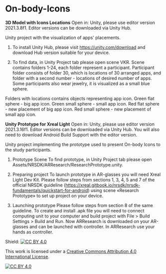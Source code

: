 # On-body-Icons

**3D Model with Icons Locations**
Open in: Unity, please use editor version 2021.3.8f1. Editor versions can be downloaded via Unity Hub. 

Unity project with the visualization of apps' placements.

1. To install Unity Hub, please visit https://unity.com/download and download Hub version suitable for your device. 

2. To find data, in Unity Project tab please open scene VKR. Scene contains folders 1-24, each folder represent a participant. Participant folder consists of folder 30, which is locations of 30 arranged apps, and folder with a second number - locations of desired number of apps. Some participants also wear jewelry, it is visualized as a small blue sphere.   

Folders with locations contains objects representing app icon. 
Green flat sphere - big app icon. 
Green small sphere - small app icon.
Red flat sphere - new placement of big app icon. 
Red small sphere - new placement of small app icon. 

**Unity Prototype for Xreal Light**
Open in: Unity, please use editor version 2021.3.16f1. Editor versions can be downloaded via Unity Hub. You will also need to download Android Build Support with the editor version. 

Unity project implementing the prototype used to present On-body Icons to the study participants. 

1. Prototype Scene
To find prototype, in Unity Project tab please open Assets/NRSDK/ARResearch/ResearchPrototype.unity. 

2. Preparing project 
To launch prototype in AR-glasses you will need Xreal Light Dev Kit. Please follow steps from sections 1, 3, 4, 5 and 7 of the official NRSDK guideline (https://xreal.gitbook.io/nrsdk/nrsdk-fundamentals/quickstart-for-android) using scene «Research Prototype» to set up project on your device. 

3. Launching prototype 
Please follow steps from section 8 of the same guideline. To create and install .apk file you will need to connect computing unit to your computer and build project with File > Build Settings > Build and Run. Now ARResearch is downloaded on your AR-glasses and can be launched with controller. In ARResearch use your hands as controller. 

Shield: [![CC BY 4.0][cc-by-shield]][cc-by]

This work is licensed under a
[Creative Commons Attribution 4.0 International License][cc-by].

[![CC BY 4.0][cc-by-image]][cc-by]

[cc-by]: http://creativecommons.org/licenses/by/4.0/
[cc-by-image]: https://i.creativecommons.org/l/by/4.0/88x31.png
[cc-by-shield]: https://img.shields.io/badge/License-CC%20BY%204.0-lightgrey.svg
